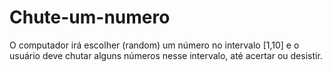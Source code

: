 # Chute-um-numero
O computador irá escolher (random) um número no intervalo [1,10] e o usuário deve chutar alguns números nesse intervalo, até acertar ou desistir.
